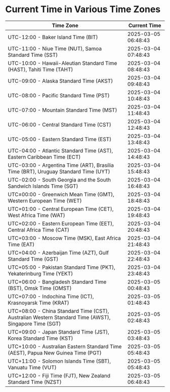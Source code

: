 # Current Time in Various Time Zones

| Time Zone | Current Time |
|-----------|--------------|
| UTC-12:00 - Baker Island Time (BIT) | 2025-03-05 06:48:43 |
| UTC-11:00 - Niue Time (NUT), Samoa Standard Time (SST) | 2025-03-04 07:48:43 |
| UTC-10:00 - Hawaii-Aleutian Standard Time (HAST), Tahiti Time (TAHT) | 2025-03-04 08:48:43 |
| UTC-09:00 - Alaska Standard Time (AKST) | 2025-03-04 09:48:43 |
| UTC-08:00 - Pacific Standard Time (PST) | 2025-03-04 10:48:43 |
| UTC-07:00 - Mountain Standard Time (MST) | 2025-03-04 11:48:43 |
| UTC-06:00 - Central Standard Time (CST) | 2025-03-04 12:48:43 |
| UTC-05:00 - Eastern Standard Time (EST) | 2025-03-04 13:48:43 |
| UTC-04:00 - Atlantic Standard Time (AST), Eastern Caribbean Time (ECT) | 2025-03-04 14:48:43 |
| UTC-03:00 - Argentina Time (ART), Brasília Time (BRT), Uruguay Standard Time (UYT) | 2025-03-04 15:48:43 |
| UTC-02:00 - South Georgia and the South Sandwich Islands Time (SGT) | 2025-03-04 16:48:43 |
| UTC±00:00 - Greenwich Mean Time (GMT), Western European Time (WET) | 2025-03-04 18:48:43 |
| UTC+01:00 - Central European Time (CET), West Africa Time (WAT) | 2025-03-04 19:48:43 |
| UTC+02:00 - Eastern European Time (EET), Central Africa Time (CAT) | 2025-03-04 20:48:43 |
| UTC+03:00 - Moscow Time (MSK), East Africa Time (EAT) | 2025-03-04 21:48:43 |
| UTC+04:00 - Azerbaijan Time (AZT), Gulf Standard Time (GST) | 2025-03-04 22:48:43 |
| UTC+05:00 - Pakistan Standard Time (PKT), Yekaterinburg Time (YEKT) | 2025-03-04 23:48:43 |
| UTC+06:00 - Bangladesh Standard Time (BST), Omsk Time (OMST) | 2025-03-05 00:48:43 |
| UTC+07:00 - Indochina Time (ICT), Krasnoyarsk Time (KRAT) | 2025-03-05 01:48:43 |
| UTC+08:00 - China Standard Time (CST), Australian Western Standard Time (AWST), Singapore Time (SGT) | 2025-03-05 02:48:43 |
| UTC+09:00 - Japan Standard Time (JST), Korea Standard Time (KST) | 2025-03-05 03:48:43 |
| UTC+10:00 - Australian Eastern Standard Time (AEST), Papua New Guinea Time (PGT) | 2025-03-05 05:48:43 |
| UTC+11:00 - Solomon Islands Time (SBT), Vanuatu Time (VUT) | 2025-03-05 05:48:43 |
| UTC+12:00 - Fiji Time (FJT), New Zealand Standard Time (NZST) | 2025-03-05 06:48:43 |
